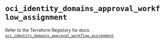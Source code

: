 # `oci_identity_domains_approval_workflow_assignment`

Refer to the Terraform Registory for docs: [`oci_identity_domains_approval_workflow_assignment`](https://registry.terraform.io/providers/oracle/oci/6.18.0/docs/resources/identity_domains_approval_workflow_assignment).
